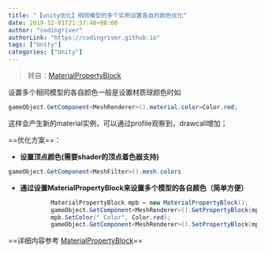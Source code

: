```yaml
---
title: "【unity优化】相同模型的多个实例设置各自的颜色优化"
date: 2019-12-01T21:57:40+08:00
author: "codingriver"
authorLink: "https://codingriver.github.io"
tags: ["Unity"]
categories: ["Unity"]
---
```


<!--more-->

> 转自：[MaterialPropertyBlock](https://blog.csdn.net/liweizhao/article/details/81937590)

设置多个相同模型的各自颜色一般是设置材质球颜色时如
```csharp
gameObject.GetComponent<MeshRenderer>().material.color=Color.red;
```
这样会产生新的material实例，可以通过profile观察到，drawcall增加；

==优化方案==：
- **设置顶点颜色(需要shader的顶点着色器支持)**
```csharp
gameObject.GetComponent<MeshFilter>().mesh.colors
```
- **通过设置MaterialPropertyBlock来设置多个模型的各自颜色（简单方便）**
```csharp
            MaterialPropertyBlock mpb = new MaterialPropertyBlock();
            gameObject.GetComponent<MeshRenderer>().GetPropertyBlock(mpb);
            mpb.SetColor("_Color", Color.red);
            gameObject.GetComponent<MeshRenderer>().SetPropertyBlock(mpb);
```

==详细内容参考 [MaterialPropertyBlock](https://blog.csdn.net/liweizhao/article/details/81937590)==

